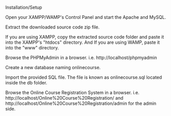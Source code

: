 Installation/Setup

Open your XAMPP/WAMP's Control Panel and start the Apache and MySQL.

Extract the downloaded source code zip file.

If you are using XAMPP, copy the extracted source code folder and paste it into the XAMPP's "htdocs" directory. And If you are using WAMP, paste it into the "www" directory.

Browse the PHPMyAdmin in a browser. i.e. http://localhost/phpmyadmin

Create a new database naming onlinecourse.

Import the provided SQL file. The file is known as onlinecourse.sql located inside the db folder.

Browse the Online Course Registration System in a browser. i.e. http://localhost/Online%20Course%20Registration/ and http://localhost/Online%20Course%20Registration/admin for the admin side.
